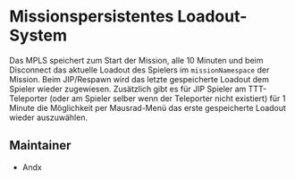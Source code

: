 # Missionspersistentes Loadout-System

Das MPLS speichert zum Start der Mission, alle 10 Minuten und beim Disconnect das aktuelle Loadout des Spielers im `missionNamespace` der Mission. Beim JIP/Respawn wird das letzte gespeicherte Loadout dem Spieler wieder zugewiesen. Zusätzlich gibt es für JIP Spieler am TTT-Teleporter (oder am Spieler selber wenn der Teleporter nicht existiert) für 1 Minute die Möglichkeit per Mausrad-Menü das erste gespeicherte Loadout wieder auszuwählen.

## Maintainer

- Andx
